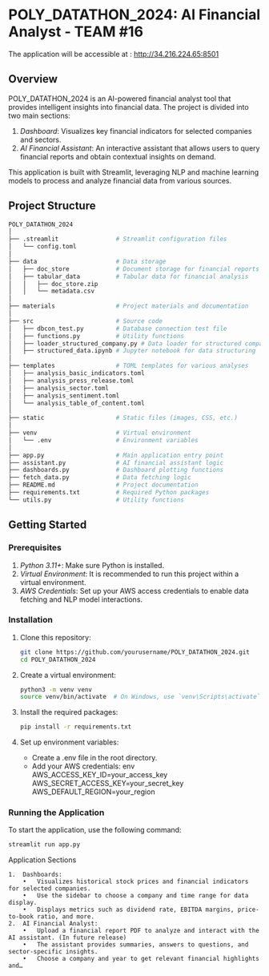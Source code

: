 # POLY_DATATHON_2024: AI Financial Analyst - TEAM #16

The application will be accessible at : http://34.216.224.65:8501

## Overview

POLY_DATATHON_2024 is an AI-powered financial analyst tool that provides intelligent insights into financial data. The project is divided into two main sections:

1. *Dashboard*: Visualizes key financial indicators for selected companies and sectors.
2. *AI Financial Assistant*: An interactive assistant that allows users to query financial reports and obtain contextual insights on demand.

This application is built with Streamlit, leveraging NLP and machine learning models to process and analyze financial data from various sources.

## Project Structure
```bash
POLY_DATATHON_2024
│
├── .streamlit                # Streamlit configuration files
│   └── config.toml
│
├── data                      # Data storage
│   ├── doc_store             # Document storage for financial reports
│   ├── tabular_data          # Tabular data for financial analysis
│   │   ├── doc_store.zip
│   │   └── metadata.csv
│
├── materials                 # Project materials and documentation
│
├── src                       # Source code
│   ├── dbcon_test.py         # Database connection test file
│   ├── functions.py          # Utility functions
│   ├── loader_structured_company.py # Data loader for structured company data
│   ├── structured_data.ipynb # Jupyter notebook for data structuring
│
├── templates                 # TOML templates for various analyses
│   ├── analysis_basic_indicators.toml
│   ├── analysis_press_release.toml
│   ├── analysis_sector.toml
│   ├── analysis_sentiment.toml
│   └── analysis_table_of_content.toml
│
├── static                    # Static files (images, CSS, etc.)
│
├── venv                      # Virtual environment
│   └── .env                  # Environment variables
│
├── app.py                    # Main application entry point
├── assistant.py              # AI financial assistant logic
├── dashboards.py             # Dashboard plotting functions
├── fetch_data.py             # Data fetching logic
├── README.md                 # Project documentation
├── requirements.txt          # Required Python packages
└── utils.py                  # Utility functions
```

## Getting Started

### Prerequisites

1. *Python 3.11+*: Make sure Python is installed.
2. *Virtual Environment*: It is recommended to run this project within a virtual environment.
3. *AWS Credentials*: Set up your AWS access credentials to enable data fetching and NLP model interactions.

### Installation

1. Clone this repository:
    ```bash
    git clone https://github.com/yourusername/POLY_DATATHON_2024.git
    cd POLY_DATATHON_2024
    ```

2. Create a virtual environment:
    ```bash
    python3 -m venv venv
    source venv/bin/activate  # On Windows, use `venv\Scripts\activate`
    ```

3. Install the required packages:
    ```bash
    pip install -r requirements.txt
    ```

4. Set up environment variables:
    - Create a .env file in the root directory.
    - Add your AWS credentials:
      env
      AWS_ACCESS_KEY_ID=your_access_key
      AWS_SECRET_ACCESS_KEY=your_secret_key
      AWS_DEFAULT_REGION=your_region
      

### Running the Application

To start the application, use the following command:

```bash
streamlit run app.py
```

Application Sections

	1.	Dashboards:
        •	Visualizes historical stock prices and financial indicators for selected companies.
        •	Use the sidebar to choose a company and time range for data display.
        •	Displays metrics such as dividend rate, EBITDA margins, price-to-book ratio, and more.
	2.	AI Financial Analyst:
        •	Upload a financial report PDF to analyze and interact with the AI assistant. (In future release)
        •	The assistant provides summaries, answers to questions, and sector-specific insights.
        •	Choose a company and year to get relevant financial highlights and…

